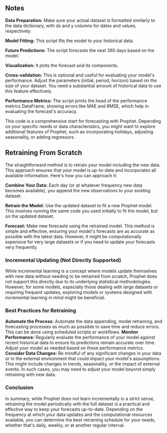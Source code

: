 ## Notes
**Data Preparation:** Make sure your actual dataset is formatted similarly to the data dictionary, with ds and y columns for dates and values, respectively.

**Model Fitting:** This script fits the model to your historical data.

**Future Predictions:** The script forecasts the next 365 days based on the model.

**Visualization:** It plots the forecast and its components.

**Cross-validation:** This is optional and useful for evaluating your model's performance. Adjust the parameters (initial, period, horizon) based on the size of your dataset. You need a substantial amount of historical data to use this feature effectively.

**Performance Metrics:** The script prints the head of the performance metrics DataFrame, showing errors like MAE and RMSE, which help in evaluating the forecast's accuracy.

This code is a comprehensive start for forecasting with Prophet. Depending on your specific needs or data characteristics, you might want to explore additional features of Prophet, such as incorporating holidays, adjusting seasonality, or adding regressors.

## Retraining From Scratch
The straightforward method is to retrain your model including the new data. This approach ensures that your model is up-to-date and incorporates all available information. Here's how you can approach it:

**Combine Your Data:** Each day (or at whatever frequency new data becomes available), you append the new observations to your existing dataset.

**Retrain the Model:** Use the updated dataset to fit a new Prophet model. This involves running the same code you used initially to fit the model, but on the updated dataset.

**Forecast:** Make new forecasts using the retrained model.
This method is simple and effective, ensuring your model's forecasts are as accurate as possible with the latest data. However, it might be computationally expensive for very large datasets or if you need to update your forecasts very frequently.

### Incremental Updating (Not Directly Supported)
While incremental learning is a concept where models update themselves with new data without needing to be retrained from scratch, Prophet does not support this directly due to its underlying statistical methodologies. However, for some models, especially those dealing with large datasets or requiring frequent updates, exploring models or systems designed with incremental learning in mind might be beneficial.

### Best Practices for Retraining
**Automate the Process:** Automate the data appending, model retraining, and forecasting processes as much as possible to save time and reduce errors. This can be done using scheduled scripts or workflows.
**Monitor Performance:** Regularly evaluate the performance of your model against recent historical data to ensure its predictions remain accurate over time. Adjust your model as needed based on these performance metrics.
**Consider Data Changes:** Be mindful of any significant changes in your data or in the external environment that could impact your model's assumptions. This might include changes in trends, seasonality, or the impact of external events. In such cases, you may need to adjust your model beyond simply retraining with new data.

### Conclusion
In summary, while Prophet does not learn incrementally in a strict sense, retraining the model periodically with the full dataset is a practical and effective way to keep your forecasts up-to-date. Depending on the frequency at which your data updates and the computational resources available, you can determine the best retraining schedule for your needs, whether that's daily, weekly, or at another regular interval.